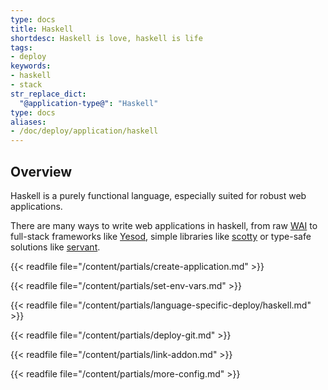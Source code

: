 ```yaml
---
type: docs
title: Haskell
shortdesc: Haskell is love, haskell is life
tags:
- deploy
keywords:
- haskell
- stack
str_replace_dict:
  "@application-type@": "Haskell"
type: docs
aliases:
- /doc/deploy/application/haskell
---
```


## Overview

Haskell is a purely functional language, especially suited for robust web applications.

There are many ways to write web applications in haskell, from raw [WAI](https://hackage.haskell.org/package/wai) to full-stack frameworks like [Yesod](https://www.yesodweb.com/), simple libraries like [scotty](https://hackage.haskell.org/package/scotty) or type-safe solutions like [servant](https://haskell-servant.GitHub.io/).

{{< readfile file="/content/partials/create-application.md" >}}

{{< readfile file="/content/partials/set-env-vars.md" >}}

{{< readfile file="/content/partials/language-specific-deploy/haskell.md" >}}

{{< readfile file="/content/partials/deploy-git.md" >}}

{{< readfile file="/content/partials/link-addon.md" >}}

{{< readfile file="/content/partials/more-config.md" >}}

